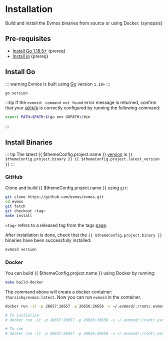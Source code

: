 <!--
order: 1
-->

# Installation

Build and install the Evmos binaries from source or using Docker. {synopsis}

## Pre-requisites

- [Install Go 1.18.5+](https://golang.org/dl/) {prereq}
- [Install jq](https://stedolan.github.io/jq/download/) {prereq}

## Install Go

::: warning
Evmos is built using [Go](https://golang.org/dl/) version `1.18+`
:::

```bash
go version
```

:::tip
If the `evmosd: command not found` error message is returned, confirm that your [`GOPATH`](https://golang.org/doc/gopath_code#GOPATH) is correctly configured by running the following command:

```bash
export PATH=$PATH:$(go env GOPATH)/bin
```

:::

## Install Binaries

::: tip
The latest {{ $themeConfig.project.name }} [version](https://github.com/evmos/evmos/releases) is `{{ $themeConfig.project.binary }} {{ $themeConfig.project.latest_version }}`
:::

### GitHub

Clone and build {{ $themeConfig.project.name }} using `git`:

```bash
git clone https://github.com/evmos/evmos.git
cd evmos
git fetch
git checkout <tag>
make install
```

`<tag>` refers to a released tag from the tags [page](https://github.com/evmos/evmos/tags).

After installation is done, check that the `{{ $themeConfig.project.binary }}` binaries have been successfully installed:

```bash
evmosd version
```

### Docker

You can build {{ $themeConfig.project.name }} using Docker by running:

```bash
make build-docker
```

The command above will create a docker container: `tharsishq/evmos:latest`. Now you can run `evmosd` in the container.

```bash
docker run -it -p 26657:26657 -p 26656:26656 -v ~/.evmosd/:/root/.evmosd tharsishq/evmos:latest evmosd version

# To initialize
# docker run -it -p 26657:26657 -p 26656:26656 -v ~/.evmosd/:/root/.evmosd tharsishq/evmos:latest evmosd init test-chain --chain-id test_9000-2

# To run
# docker run -it -p 26657:26657 -p 26656:26656 -v ~/.evmosd/:/root/.evmosd tharsishq/evmos:latest evmosd start
```
